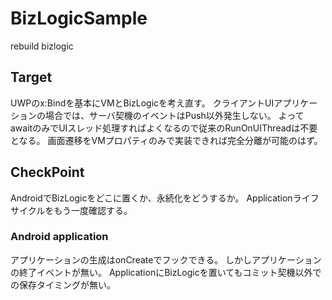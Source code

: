 # BizLogicSample
rebuild bizlogic

## Target
UWPのx:Bindを基本にVMとBizLogicを考え直す。
クライアントUIアプリケーションの場合では、サーバ契機のイベントはPush以外発生しない。
よってawaitのみでUIスレッド処理すればよくなるので従来のRunOnUIThreadは不要となる。
画面遷移をVMプロパティのみで実装できれば完全分離が可能のはず。

## CheckPoint
AndroidでBizLogicをどこに置くか、永続化をどうするか。
Applicationライフサイクルをもう一度確認する。

### Android application
アプリケーションの生成はonCreateでフックできる。
しかしアプリケーションの終了イベントが無い。
ApplicationにBizLogicを置いてもコミット契機以外での保存タイミングが無い。
